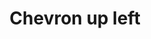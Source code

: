 ---
title: Chevron up left
tags: ["chevron", "up", "left", "direction", "pointer"]
icon: chevron-up-left
svg: '<svg xmlns="http://www.w3.org/2000/svg" width="24" height="24" fill="none" viewBox="0 0 24 24" stroke-width="1.5" stroke-linecap="round" stroke-linejoin="round" stroke="currentColor"><path d="M7.879 16.364V7.879h8.485"/></svg>'
---
